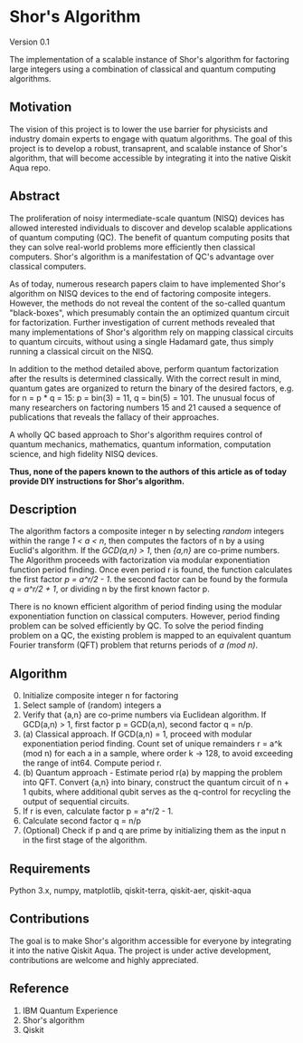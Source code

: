 # Shor's Algorithm
Version 0.1

The implementation of a scalable instance of Shor's algorithm for factoring large integers using a combination of classical and quantum computing algorithms.

## Motivation
The vision of this project is to lower the use barrier for physicists and industry domain experts to engage with quatum algorithms. The goal of this project is to develop a robust, transaprent, and scalable instance of Shor's algorithm, that will become accessible by integrating it into the native Qiskit Aqua repo.

## Abstract
The proliferation of noisy intermediate-scale quantum (NISQ) devices has allowed interested individuals to discover and develop scalable applications of quantum computing (QC). The benefit of quantum computing posits that they can solve real-world problems more efficiently then classical computers. Shor's algorithm is a manifestation of QC's advantage over classical computers. 

As of today, numerous research papers claim to have implemented Shor's algorithm on NISQ devices to the end of factoring composite integers. However, the methods do not reveal the content of the so-called quantum "black-boxes", which presumably contain the an optimized quantum circuit for factorization. Further investigation of current methods revealed that many implementations of Shor's algorithm rely on mapping classical circuits to quantum circuits, without using a single Hadamard gate, thus simply running a classical circuit on the NISQ. 

In addition to the method detailed above, perform quantum factorization after the results is determined classically.  With the correct result in mind, quantum gates are organized to return the binary of the desired factors, e.g. for n = p * q = 15: p = bin(3) = 11, q = bin(5) = 101. The unusual focus of many researchers on factoring numbers 15 and 21 caused a sequence of publications that reveals the fallacy of their approaches.

A wholly QC based approach to Shor's algorithm requires control of quantum mechanics, mathematics, quantum information, computation science, and high fidelity NISQ devices.

**Thus, none of the papers known to the authors of this article as of today provide DIY instructions for Shor's algorithm.**

## Description
The algorithm factors a composite integer n by selecting *random* integers within the range *1 < a < n*, then computes the factors of n by a using Euclid's algorithm. If the *GCD(a,n) > 1*, then *{a,n}* are co-prime numbers. The Algorithm proceeds with factorization via modular exponentiation function period finding. Once even period r is found, the function calculates the first factor *p = a^r/2 - 1*. the second factor can be found by the formula *q = a^r/2 + 1*, or dividing n by the first known factor p.

There is no known efficient algorithm of period finding using the modular exponentiation function on classical computers. However, period finding problem can be solved efficiently by QC. To solve the period finding problem on a QC, the existing problem is mapped to an equivalent quantum Fourier transform (QFT) problem that returns periods of *a (mod n)*.

## Algorithm
0. Initialize composite integer n for factoring
1. Select sample of (random) integers a
2. Verify that {a,n} are co-prime numbers via Euclidean algorithm. If GCD(a,n) > 1, first factor p = GCD(a,n), second factor q = n/p.
3. (a) Classical approach. If GCD(a,n) = 1, proceed with modular exponentiation period finding. Count set of unique remainders r = a^k (mod n) for each a in a sample, where order k -> 128, to avoid exceeding the range of int64. Compute period r.
3. (b) Quantum approach - Estimate period r(a) by mapping the problem into QFT. Convert {a,n} into binary, construct the quantum circuit of n + 1 qubits, where additional qubit serves as the q-control for recycling the output of sequential circuits.
4. If r is even, calculate factor p = a^r/2 - 1.
5. Calculate second factor q = n/p
6. (Optional) Check if p and q are prime by initializing them as the input n in the first stage of the algorithm.

## Requirements
Python 3.x, numpy, matplotlib, qiskit-terra, qiskit-aer, qiskit-aqua

## Contributions
The goal is to make Shor's algorithm accessible for everyone by integrating it into the native Qiskit Aqua. The project is under active development, contributions are welcome and highly appreciated.

## Reference
1. IBM Quantum Experience
2. Shor's algorithm
3. Qiskit
